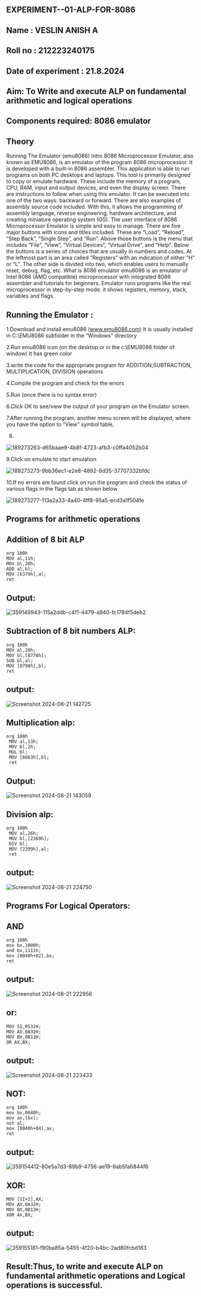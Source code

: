 ## EXPERIMENT--01-ALP-FOR-8086
## Name : VESLIN ANISH A

## Roll no : 212223240175

## Date of experiment : 21.8.2024

## Aim: To Write and execute ALP on fundamental arithmetic and logical operations
## Components required: 8086 emulator
## Theory
Running The Emulator (emu8086) Intro 8086 Microprocessor Emulator, also known as EMU8086, is an emulator of the program 8086 microprocessor. It is developed with a built-in 8086 assembler. This application is able to run programs on both PC desktops and laptops. This tool is primarily designed to copy or emulate hardware. These include the memory of a program, CPU, RAM, input and output devices, and even the display screen. There are instructions to follow when using this emulator. It can be executed into one of the two ways: backward or forward. There are also examples of assembly source code included. With this, it allows the programming of assembly language, reverse engineering, hardware architecture, and creating miniature operating system (OS). The user interface of 8086 Microprocessor Emulator is simple and easy to manage. There are five major buttons with icons and titles included. These are “Load”, “Reload”, “Step Back”, “Single Step”, and “Run”. Above those buttons is the menu that includes “File”, “View”, “Virtual Devices”, “Virtual Drive”, and “Help”. Below the buttons is a series of choices that are usually in numbers and codes. At the leftmost part is an area called “Registers” with an indication of either “H” or “L”. The other side is divided into two, which enables users to manually reset, debug, flag, etc. What is 8086 emulator emu8086 is an emulator of Intel 8086 (AMD compatible) microprocessor with integrated 8086 assembler and tutorials for beginners. Emulator runs programs like the real microprocessor in step-by-step mode. it shows registers, memory, stack, variables and flags.

## Running the Emulator :
1.Download and install emu8086 (www.emu8086.com) It is usually installed in C:\EMU8086 subfolder in the “Windows” directory

2.Run emu8086 icon (on the desktop or in the c:\EMU8086 folder of window) It has green color

 3.write the code for the appropriate program for ADDITION,SUBTRACTION, MULTIPLICATION,  DIVISION operations 
 
4.Compile the program and check for the errors

5.Run (once there is no syntax error)

6.Click OK to see/view the output of your program on the Emulator screen.

7.After running the program, another menu screen will be displayed, where you have the option to “View” symbol table,

8.
![189273263-d65baae9-4b8f-4723-afb3-c0ffa4052b04](https://github.com/user-attachments/assets/bace2e68-d36b-4e6c-8e49-35c6900e9f81)



9.Click on emulate to start emulation

![189273273-9bb36ec1-e2e8-4892-8d35-37707332bfdc](https://github.com/user-attachments/assets/ad7d228a-0e3a-4039-890c-cfbc629990cf)


10.If no errors are found click on run the program and check the status of various flags in the flags tab as shown below

![189273277-113a2a33-4a40-4ff8-95a5-ecd3a1f504fe](https://github.com/user-attachments/assets/7c16fb74-8cfa-4593-aa85-c5330e3fab71)


## Programs for arithmetic operations
## Addition of 8 bit ALP
```
org 100h
MOV al,11h;
MOV bl,20h;
ADD al,bl;
MOV [6379h],al;
ret
```
## Output:
![359149943-115a2ddb-c4f1-4479-a940-fc1784f5deb2](https://github.com/user-attachments/assets/00784ea7-8c10-4300-b63a-5d835f5ceb29)


## Subtraction of 8 bit numbers ALP:
```
org 100h
MOV al,20h;
MOV bl,[8778h];
SUB bl,al;
MOV [8798h],bl;
ret
```
## output:
![Screenshot 2024-08-21 142725](https://github.com/user-attachments/assets/de1c079d-1052-41da-a9a0-cc0407535542)

## Multiplication alp:
```
org 100h
 MOV al,13h;
 MOV bl,2h;
 MUL bl;
 MOV [6063h],bl;
 ret
```
## Output:
![Screenshot 2024-08-21 143059](https://github.com/user-attachments/assets/bafebcc4-180b-44ec-b20d-c9e46206398d)

## Division alp:

```
org 100h
 MOV al,26h;
 MOV bl,[2369h];
 DIV bl;
 MOV [2399h],al;
 ret
```
## output:
![Screenshot 2024-08-21 224750](https://github.com/user-attachments/assets/1db56b2b-00b7-4217-a998-a1e292ecf6fb)

## Programs For Logical Operators:
## AND
```
org 100h
mov bx,1000h;
and bx,1111h;
mov [0040h+02],bx;
ret
```
## output:
![Screenshot 2024-08-21 222956](https://github.com/user-attachments/assets/c2b51b12-462b-4109-9286-0216c92aa912)

## or:
```
MOV SI,0532H;
MOV AX,0A32H;
MOV BX,0B13H;
OR AX,BX;
```
## output:

![Screenshot 2024-08-21 223433](https://github.com/user-attachments/assets/af11a859-2d0c-405a-9735-07198e672b81)

## NOT:
```
org 100h
mov bx,0040h;
mov ax,[bx]; 
not al;
mov [0040h+04],ax;
ret
```
## output:
![359154412-80e5a7d3-89b9-4756-ae19-8ab5fa6844f6](https://github.com/user-attachments/assets/931ee947-a992-4560-af16-7388ce237934)

## XOR:
```
MOV [SI+2],AX;
MOV AX,0A32H;
MOV BX,0B13H;
XOR AX,BX;
```
## output:
![359155181-f90ba85a-5455-4f20-b4bc-2ad80fcbd183](https://github.com/user-attachments/assets/847d7c1d-694a-4014-8c52-91594143c0b3)
## Result:Thus, to write and execute ALP on fundamental arithmetic operations and Logical operations is successful.

